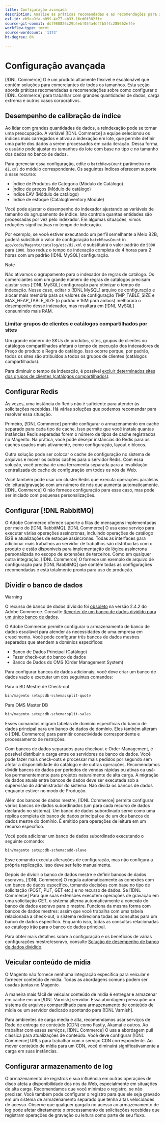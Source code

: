 ```yaml
---
title: Configuração avançada
description: Analise as práticas recomendadas e as recomendações para sistemas de grandes empresas projetados para processar grandes volumes de dados.
exl-id: eb9ca9fa-b099-4e77-ab33-16cd0f382ffe
source-git-commit: ddf988826c29b4ebf054a4d4fb5f4c285662ef4e
workflow-type: tm+mt
source-wordcount: '1173'
ht-degree: 0%

---
```


# Configuração avançada

[!DNL Commerce] O é um produto altamente flexível e escalonável que contém soluções para comerciantes de todos os tamanhos. Esta seção aborda práticas recomendadas e recomendações sobre como configurar o [!DNL Commerce] para trabalhar com grandes quantidades de dados, carga extrema e outros casos corporativos.

## Desempenho de calibração de índice

Ao lidar com grandes quantidades de dados, a reindexação pode se tornar uma preocupação. A variável [!DNL Commerce] a equipe selecionou os índices mais carregados e ativou a indexação em lote, que permite definir uma parte dos dados a serem processados em cada iteração. Dessa forma, o usuário pode ajustar os tamanhos do lote com base no tipo e no tamanho dos dados no banco de dados.

Para gerenciar essa configuração, edite o `batchRowsCount` parâmetro no `di.xml` do módulo correspondente. Os seguintes índices oferecem suporte a esse recurso:

* Índice de Produtos de Categoria (Módulo de Catálogo)
* Índice de preços (Módulo de catálogo)
* Índice EAV (Módulo de catálogo)
* Índice de estoque (CatalogInventory Module)

Você pode ajustar o desempenho do indexador ajustando as variáveis de tamanho do agrupamento de índice. Isto controla quantas entidades são processadas por vez pelo indexador. Em algumas situações, vimos reduções significativas no tempo de indexação.

Por exemplo, se você estiver executando um perfil semelhante a Meio B2B, poderá substituir o valor de configuração `batchRowsCount` in `app/code/Magento/catalog/etc/di.xml` e substituirá o valor padrão de `5000` para `1000`. Isso reduz o tempo de indexação completa de 4 horas para 2 horas com um padrão [!DNL MySQL] configuração.

>[!NOTE]
>
>Não ativamos o agrupamento para o indexador de regras de catálogo. Os comerciantes com um grande número de regras de catálogos precisam ajustar seus [!DNL MySQL] configuração para otimizar o tempo de indexação. Nesse caso, editar o [!DNL MySQL] arquivo de configuração e alocar mais memória para os valores de configuração TMP_TABLE_SIZE e MAX_HEAP_TABLE_SIZE (o padrão é 16M para ambos) melhorará o desempenho desse indexador, mas resultará em [!DNL MySQL] consumindo mais RAM.

### Limitar grupos de clientes e catálogos compartilhados por sites

Um grande número de SKUs de produtos, sites, grupos de clientes ou catálogos compartilhados afetará o tempo de execução dos indexadores de Preço do produto e Regra do catálogo. Isso ocorre porque, por padrão, todos os sites são atribuídos a todos os grupos de clientes (catálogos compartilhados).

Para diminuir o tempo de indexação, é possível [excluir determinados sites dos grupos de clientes (catálogos compartilhados)](https://developer.adobe.com/commerce/php/development/components/indexing/optimization/#customer-group-limitations-by-websites).

## Configurar Redis

Às vezes, uma instância do Redis não é suficiente para atender às solicitações recebidas. Há várias soluções que podemos recomendar para resolver essa situação.

Primeiro, [!DNL Commerce] permite configurar o armazenamento em cache separado para cada tipo de cache. Isso permite que você instale quantas instâncias Redis separadas forem o número de tipos de cache registrados no Magento. Na prática, você pode desejar instâncias do Redis para os caches usados mais ativamente, como configuração, layout e blocos.

Outra solução pode ser colocar o cache de configuração no sistema de arquivos e mover os outros caches para o servidor Redis. Com essa solução, você precisa de uma ferramenta separada para a invalidação centralizada do cache de configuração em todos os nós da Web.

Você também pode usar um cluster Redis que executa operações paralelas de leitura/gravação com um número de nós que aumenta automaticamente. [!DNL Commerce] O não fornece configuração para esse caso, mas pode ser iniciado com pequenas personalizações.

## Configurar [!DNL RabbitMQ]

O Adobe Commerce oferece suporte a filas de mensagens implementadas por meio do [!DNL RabbitMQ]. [!DNL Commerce] O usa esse serviço para executar várias operações assíncronas, incluindo operações de catálogo B2B e atualizações de estoque assíncronas. Todas as interfaces para adicionar mais trabalhos ao servidor de trabalhos são distribuídas com o produto e estão disponíveis para implementação de lógica assíncrona personalizada no escopo de extensões de terceiros. Como em qualquer outra integração, [!DNL Commerce] O fornece um exemplo de arquivo de configuração para [!DNL RabbitMQ] que contém todas as configurações recomendadas e está totalmente pronto para uso de produção.

## Dividir o banco de dados

>[!WARNING]
>
>O recurso de banco de dados dividido foi [obsoleto](https://community.magento.com/t5/Magento-DevBlog/Deprecation-of-Split-Database-in-Magento-Commerce/ba-p/465187) na versão 2.4.2 do Adobe Commerce. Consulte [Reverter de um banco de dados dividido para um único banco de dados](../configuration/storage/revert-split-database.md).

O Adobe Commerce permite configurar o armazenamento de banco de dados escalável para atender às necessidades de uma empresa em crescimento. Você pode configurar três bancos de dados mestres separados que atendem a domínios específicos:

* Banco de Dados Principal (Catálogo)
* Fazer check-out do banco de dados
* Banco de Dados do OMS (Order Management System)

Para configurar bancos de dados adicionais, você deve criar um banco de dados vazio e executar um dos seguintes comandos:

Para o BD Mestre de Check-out

```bash
bin/magento setup:db-schema:split-quote
```

Para OMS Master DB

```bash
bin/magento setup:db-schema:split-sales
```

Esses comandos migram tabelas de domínio específicas do banco de dados principal para um banco de dados de domínio. Eles também alteram o [!DNL Commerce] para permitir conectividade correspondente e processamento de restrições.

Com bancos de dados separados para checkout e Order Management, é possível distribuir a carga entre os servidores de banco de dados. Você pode fazer mais check-outs e processar mais pedidos por segundo sem afetar a disponibilidade do catálogo e de outras operações. Recomendamos dividir bancos de dados por períodos de vendas rápidas ou ativas ou usá-los permanentemente para projetos naturalmente de alta carga. A migração de dados atuais entre bancos de dados deve ser executada sob a supervisão do administrador do sistema.  Não divida os bancos de dados enquanto estiver no modo de Produção.

Além dos bancos de dados mestre, [!DNL Commerce] permite configurar vários bancos de dados subordinados (um para cada recurso de dados declarado no sistema). Um banco de dados subordinado serve como uma réplica completa do banco de dados principal ou de um dos bancos de dados mestre do domínio. É emitido para operações de leitura em um recurso específico.

Você pode adicionar um banco de dados subordinado executando o seguinte comando:

```bash
bin/magento setup:db-schema:add-slave
```

Esse comando executa alterações de configuração, mas não configura a própria replicação. Isso deve ser feito manualmente.

Depois de dividir o banco de dados mestre e definir bancos de dados escravos, [!DNL Commerce] O regula automaticamente as conexões com um banco de dados específico, tomando decisões com base no tipo de solicitação (POST, PUT, GET etc.) e no recurso de dados. Se [!DNL Commerce] Para que suas extensões executem operações de gravação em uma solicitação GET, o sistema alterna automaticamente a conexão do banco de dados escravo para o mestre. Funciona da mesma forma com bancos de dados mestres: assim que você trabalha com uma tabela relacionada a check-out, o sistema redireciona todas as consultas para um banco de dados específico. Enquanto isso, todas as consultas relacionadas ao catálogo irão para o banco de dados principal.

Para obter mais detalhes sobre a configuração e os benefícios de várias configurações mestre/escravo, consulte
[Solução de desempenho de banco de dados dividido](../configuration/storage/multi-master.md).

## Veicular conteúdo de mídia

O Magento não fornece nenhuma integração específica para veicular e fornecer conteúdo de mídia. Todas as abordagens comuns podem ser usadas juntas no Magento.

A maneira mais fácil de veicular conteúdo de mídia é entregar e armazenar em cache em um [!DNL Varnish] servidor. Essa abordagem pressupõe um sistema de arquivos compartilhado para armazenamento de conteúdo de mídia ou um servidor dedicado apontando para [!DNL Varnish].

Para ambientes de carga média e alta, recomendamos usar serviços de Rede de entrega de conteúdo (CDN) como Fastly, Akamai e outros. Ao trabalhar com esses serviços, [!DNL Commerce] O usa a abordagem pull clássica para atualizações de conteúdo. Você deve configurar [!DNL Commerce] URLs para trabalhar com o serviço CDN correspondente. Ao mover conteúdo de mídia para um CDN, você diminuirá significativamente a carga em suas instâncias.

## Configurar armazenamento de log

O armazenamento de registros e sua influência em outras operações de disco afeta a disponibilidade dos nós da Web, especialmente em situações de alta carga. Recomendamos que você minimize o registro, se não precisar. Você também pode configurar o registro para que ele seja gravado em um sistema de armazenamento separado que tenha altas velocidades de acesso. Observe que qualquer gargalo no acesso ao armazenamento de log pode afetar diretamente o processamento de solicitações recebidas que registram operações de gravação ou leitura como parte de seu fluxo.
